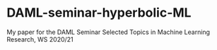 # DAML-seminar-hyperbolic-ML
My paper for the DAML Seminar Selected Topics in Machine Learning Research, WS 2020/21
